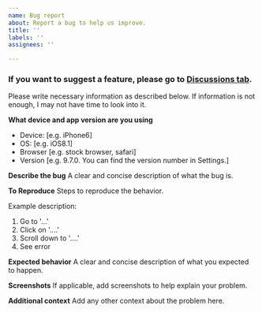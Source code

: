 ```yaml
---
name: Bug report
about: Report a bug to help us improve.
title: ''
labels: ''
assignees: ''

---
```


### If you want to suggest a feature, please go to [Discussions tab](https://github.com/plateaukao/einkbro/discussions).

Please write necessary information as described below. If information is not enough, I may not have time to look into it.

**What device and app version are you using**
 - Device: [e.g. iPhone6]
 - OS: [e.g. iOS8.1]
 - Browser [e.g. stock browser, safari]
 - Version [e.g. 9.7.0.   You can find the version number in Settings.]

**Describe the bug**
A clear and concise description of what the bug is.

**To Reproduce**
Steps to reproduce the behavior.

Example description:
1. Go to '...'
2. Click on '....'
3. Scroll down to '....'
4. See error

**Expected behavior**
A clear and concise description of what you expected to happen.

**Screenshots**
If applicable, add screenshots to help explain your problem.

**Additional context**
Add any other context about the problem here.
